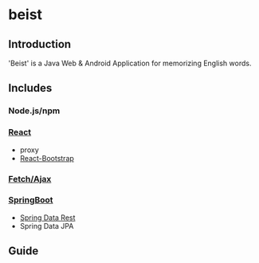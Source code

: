 # beist

## Introduction
'Beist' is a Java Web & Android Application for memorizing English words.

## Includes
### Node.js/npm
### [React](https://github.com/facebookincubator/create-react-app)
* proxy
* [React-Bootstrap](https://react-bootstrap.github.io/)

### [Fetch/Ajax](https://github.github.io/fetch/)
### [SpringBoot](http://projects.spring.io/spring-boot/)
* [Spring Data Rest](https://spring.io/guides/tutorials/react-and-spring-data-rest/)
* Spring Data JPA

## Guide
